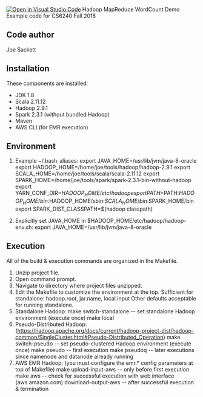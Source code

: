 [![Open in Visual Studio Code](https://classroom.github.com/assets/open-in-vscode-718a45dd9cf7e7f842a935f5ebbe5719a5e09af4491e668f4dbf3b35d5cca122.svg)](https://classroom.github.com/online_ide?assignment_repo_id=13734081&assignment_repo_type=AssignmentRepo)
Hadoop MapReduce WordCount Demo
Example code for CS6240
Fall 2018

Code author
-----------
Joe Sackett

Installation
------------
These components are installed:
- JDK 1.8
- Scala 2.11.12
- Hadoop 2.9.1
- Spark 2.3.1 (without bundled Hadoop)
- Maven
- AWS CLI (for EMR execution)

Environment
-----------
1) Example ~/.bash_aliases:
export JAVA_HOME=/usr/lib/jvm/java-8-oracle
export HADOOP_HOME=/home/joe/tools/hadoop/hadoop-2.9.1
export SCALA_HOME=/home/joe/tools/scala/scala-2.11.12
export SPARK_HOME=/home/joe/tools/spark/spark-2.3.1-bin-without-hadoop
export YARN_CONF_DIR=$HADOOP_HOME/etc/hadoop
export PATH=$PATH:$HADOOP_HOME/bin:$HADOOP_HOME/sbin:$SCALA_HOME/bin:$SPARK_HOME/bin
export SPARK_DIST_CLASSPATH=$(hadoop classpath)

2) Explicitly set JAVA_HOME in $HADOOP_HOME/etc/hadoop/hadoop-env.sh:
export JAVA_HOME=/usr/lib/jvm/java-8-oracle

Execution
---------
All of the build & execution commands are organized in the Makefile.
1) Unzip project file.
2) Open command prompt.
3) Navigate to directory where project files unzipped.
4) Edit the Makefile to customize the environment at the top.
	Sufficient for standalone: hadoop.root, jar.name, local.input
	Other defaults acceptable for running standalone.
5) Standalone Hadoop:
	make switch-standalone		-- set standalone Hadoop environment (execute once)
	make local
6) Pseudo-Distributed Hadoop: (https://hadoop.apache.org/docs/current/hadoop-project-dist/hadoop-common/SingleCluster.html#Pseudo-Distributed_Operation)
	make switch-pseudo			-- set pseudo-clustered Hadoop environment (execute once)
	make pseudo					-- first execution
	make pseudoq				-- later executions since namenode and datanode already running 
7) AWS EMR Hadoop: (you must configure the emr.* config parameters at top of Makefile)
	make upload-input-aws		-- only before first execution
	make aws					-- check for successful execution with web interface (aws.amazon.com)
	download-output-aws			-- after successful execution & termination
